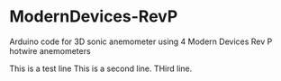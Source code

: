 # ModernDevices-RevP
Arduino code for 3D sonic anemometer using 4 Modern Devices Rev P hotwire anemometers

This is a test line
This is a second line.
THird line.
